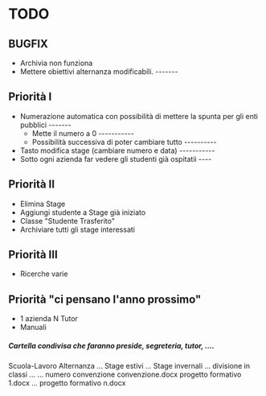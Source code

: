 # TODO

## BUGFIX
* Archivia non funziona
* Mettere obiettivi alternanza modificabili. -------

## Priorità I
* Numerazione automatica con possibilità di mettere la spunta per gli enti pubblici -------
    * Mette il numero a 0 -----------
    * Possibilità successiva di poter cambiare tutto ----------
* Tasto modifica stage (cambiare numero e data) -----------
* Sotto ogni azienda far vedere gli studenti già ospitatii ----

## Priorità II
* Elimina Stage
* Aggiungi studente a Stage già iniziato
* Classe "Studente Trasferito"
* Archiviare tutti gli stage interessati

## Priorità III
* Ricerche varie

## Priorità "ci pensano l'anno prossimo"
* 1 azienda N Tutor 
* Manuali


##### Cartella condivisa che faranno preside, segreteria, tutor, ....
Scuola-Lavoro
	Alternanza
		...
	Stage estivi
		...
	Stage invernali
		...
		divisione in classi
		...
			...
			numero convenzione
				convenzione.docx
				progetto formativo 1.docx
				...
				progetto formativo n.docx
